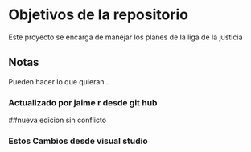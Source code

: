# Objetivos de la repositorio

Este proyecto se encarga de manejar los planes de la liga de la justicia


## Notas
Pueden hacer lo que quieran...

### Actualizado por jaime r desde git hub

##nueva edicion sin conflicto


### Estos Cambios desde visual studio
